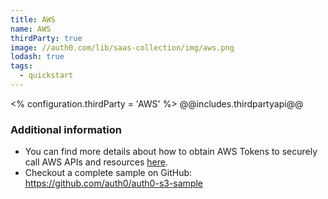 ```yaml
---
title: AWS
name: AWS
thirdParty: true
image: //auth0.com/lib/saas-collection/img/aws.png
lodash: true
tags:
  - quickstart
---
```

<% configuration.thirdParty = 'AWS' %>
@@includes.thirdpartyapi@@

### Additional information

* You can find more details about how to obtain AWS Tokens to securely call AWS APIs and resources [here](/aws#2).
* Checkout a complete sample on GitHub: <https://github.com/auth0/auth0-s3-sample>
